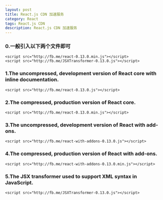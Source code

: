 ```yaml
---
layout: post
title: React.js CDN 加速服务
category: React
tags: React.js CDN
description: React.js CDN 加速服务
---
```


### 0.一般引入以下两个文件即可

	<script src="http://fb.me/react-0.13.0.min.js"></script>
	<script src="http://fb.me/JSXTransformer-0.13.0.js"></script>

### 1.The uncompressed, development version of React core with inline documentation.

	<script src="http://fb.me/react-0.13.0.js"></script>

### 2.The compressed, production version of React core.

	<script src="http://fb.me/react-0.13.0.min.js"></script>

### 3.The uncompressed, development version of React with add-ons.

	<script src="http://fb.me/react-with-addons-0.13.0.js"></script>

### 4.The compressed, production version of React with add-ons.

	<script src="http://fb.me/react-with-addons-0.13.0.min.js"></script>

### 5.The JSX transformer used to support XML syntax in JavaScript.

	<script src="http://fb.me/JSXTransformer-0.13.0.js"></script>